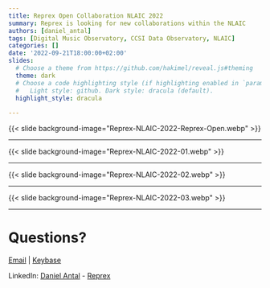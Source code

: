 ```yaml
---
title: Reprex Open Collaboration NLAIC 2022
summary: Reprex is looking for new collaborations within the NLAIC
authors: [daniel_antal]
tags: [Digital Music Observatory, CCSI Data Observatory, NLAIC]
categories: []
date: '2022-09-21T18:00:00+02:00'
slides:
  # Choose a theme from https://github.com/hakimel/reveal.js#theming
  theme: dark
  # Choose a code highlighting style (if highlighting enabled in `params.toml`)
  #   Light style: github. Dark style: dracula (default).
  highlight_style: dracula
  
---
```


{{< slide background-image="Reprex-NLAIC-2022-Reprex-Open.webp" >}}

---

{{< slide background-image="Reprex-NLAIC-2022-01.webp" >}}

----

{{< slide background-image="Reprex-NLAIC-2022-02.webp" >}}

---

{{< slide background-image="Reprex-NLAIC-2022-03.webp" >}}

---

# Questions?

[Email](https://reprex.nl/#contact) | [Keybase](https://keybase.io/team/reprexcommunity) 

LinkedIn: [Daniel Antal](https://www.linkedin.com/in/antaldaniel/) - [Reprex](https://www.linkedin.com/company/68855596)


